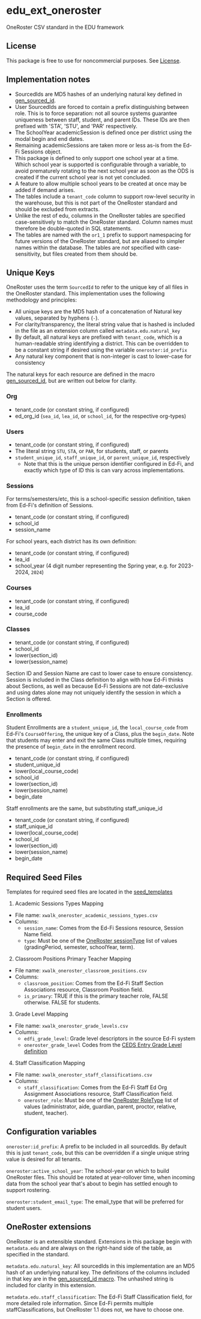# edu_ext_oneroster
OneRoster CSV standard in the EDU framework

## License
This package is free to use for noncommercial purposes. 
See [License](LICENSE.md).

## Implementation notes
- SourcedIds are MD5 hashes of an underlying natural key defined in [gen_sourced_id](macros/gen_sourced_id.sql).
- User SourcedIds are forced to contain a prefix distinguishing between role. 
  This is to force separation: not all source systems guarantee uniqueness between
  staff, student, and parent IDs. These IDs are then prefixed with 'STA', 'STU',
  and 'PAR' respectively.
- The SchoolYear academicSession is defined once per district using the modal begin
  and end dates. 
- Remaining academicSessions are taken more or less as-is from the Ed-Fi Sessions object.
- This package is defined to only support one school year at a time. Which school year
  is supported is configurable through a variable, to avoid prematurely rotating
  to the next school year as soon as the ODS is created if the current school year
  is not yet concluded.
- A feature to allow multiple school years to be created at once may be added if 
  demand arises.
- The tables include a `tenant_code` column to support row-level security in the warehouse,
  but this is not part of the OneRoster standard and should be excluded from extracts.
- Unlike the rest of edu, columns in the OneRoster tables are specified case-sensitively
  to match the OneRoster standard. Column names must therefore be double-quoted 
  in SQL statements.
- The tables are named with the `or1_1` prefix to support namespacing for future
  versions of the OneRoster standard, but are aliased to simpler names within the
  database. The tables are _not_ specified with case-sensitivity, but files
  created from them should be.

## Unique Keys
OneRoster uses the term `SourcedId` to refer to the unique key of all files in the OneRoster standard. This implementation uses the following methodology and principles:
- All unique keys are the MD5 hash of a concatenation of Natural key values, separated by hyphens (`-`).
- For clarity/transparency, the literal string value that is hashed is included in the file as an extension column called `metadata.edu.natural_key`
- By default, all natural keys are prefixed with `tenant_code`, which is a human-readable string identifying a district. This can be overridden to be a constant string if desired using the variable `oneroster:id_prefix`
- Any natural key component that is non-integer is cast to lower-case for consistency

The natural keys for each resource are defined in the macro [gen_sourced_id](macros/gen_sourced_id.sql), but are written out below for clarity.

### Org
- tenant_code (or constant string, if configured)
- ed_org_id (`sea_id`, `lea_id`, or `school_id`, for the respective org-types)

### Users
- tenant_code (or constant string, if configured)
- The literal string `STU`, `STA`, or `PAR`, for students, staff, or parents
- `student_unique_id`, `staff_unique_id`, or `parent_unique_id`, respectively
  - Note that this is the unique person identifier configured in Ed-Fi, and exactly which type of ID this is can vary across implementations.

### Sessions
For terms/semesters/etc, this is a school-specific session definition, taken
from Ed-Fi's definition of Sessions.
- tenant_code (or constant string, if configured)
- school_id
- session_name

For school years, each district has its own definition:
- tenant_code (or constant string, if configured)
- lea_id
- school_year (4 digit number representing the Spring year, e.g. for 2023-2024, `2024`)

### Courses
- tenant_code (or constant string, if configured)
- lea_id
- course_code

### Classes
- tenant_code (or constant string, if configured)
- school_id
- lower(section_id)
- lower(session_name)

Section ID and Session Name are cast to lower case to ensure consistency.
Session is included in the Class definition to align with how Ed-Fi thinks about
Sections, as well as because Ed-Fi Sessions are not date-exclusive and using dates
alone may not uniquely identify the session in which a Section is offered.

### Enrollments
Student Enrollments are a `student_unique_id`, the `local_course_code` from Ed-Fi's `CourseOffering`, the unique key of a Class, plus the `begin_date`. Note that students may enter and exit the same Class multiple times,
requiring the presence of `begin_date` in the enrollment record.
- tenant_code (or constant string, if configured)
- student_unique_id
- lower(local_course_code)
- school_id
- lower(section_id)
- lower(session_name)
- begin_date

Staff enrollments are the same, but substituting staff_unique_id
- tenant_code (or constant string, if configured)
- staff_unique_id
- lower(local_course_code)
- school_id
- lower(section_id)
- lower(session_name)
- begin_date



## Required Seed Files
Templates for required seed files are located in the [seed_templates](seed_templates/)

1. Academic Sessions Types Mapping
- File name: `xwalk_oneroster_academic_sessions_types.csv`
- Columns:
  - `session_name`: Comes from the Ed-Fi Sessions resource, Session Name field.
  - `type`: Must be one of the [OneRoster sessionType](http://www.imsglobal.org/oneroster-v11-final-specification#_Toc480452027) list of values (gradingPeriod, semester, schoolYear, term).

2. Classroom Positions Primary Teacher Mapping
- File name: `xwalk_oneroster_classroom_positions.csv`
- Columns:
  - `classroom_position`: Comes from the Ed-Fi Staff Section Associations resource, Classroom Position field.
  - `is_primary`: TRUE if this is the primary teacher role, FALSE otherwise. FALSE for students.

3. Grade Level Mapping
- File name: `xwalk_oneroster_grade_levels.csv`
- Columns: 
  - `edfi_grade_level`: Grade level descriptors in the source Ed-Fi system
  - `oneroster_grade_level` Codes from the [CEDS Entry Grade Level definition](https://ceds.ed.gov/CEDSElementDetails.aspx?TermId=7100)

4. Staff Classification Mapping
- File name: `xwalk_oneroster_staff_classifications.csv`
- Columns:
  - `staff_classification`: Comes from the Ed-Fi Staff Ed Org Assignment Associations resource, Staff Classification field.
  - `oneroster_role`: Must be one of the [OneRoster RoleType](http://www.imsglobal.org/oneroster-v11-final-specification#_Toc480452025) list of values (administrator, aide, guardian, parent, proctor, relative, student, teacher).

## Configuration variables
`oneroster:id_prefix`: A prefix to be included in all sourcedIds. By default this is just `tenant_code`, but this can be overridden if a single unique string value is desired for all tenants.

`oneroster:active_school_year`: The school-year on which to build OneRoster files. This should be rotated at year-rollover time, when incoming data from the school year that's about to begin has settled enough to support rostering.

`oneroster:student_email_type`: The email_type that will be preferred for student users. 

## OneRoster extensions
OneRoster is an extensible standard. Extensions in this package begin with `metadata.edu` and are always on the right-hand side of the table, as specified in the standard.

`metadata.edu.natural_key`: All sourcedIds in this implementation are an MD5 hash of an underlying natural key. The definitions of the columns included in that key are in the [gen_sourced_id macro](macros/gen_sourced_id.sql). The unhashed string is included for clarity in this extension.

`metadata.edu.staff_classification`: The Ed-Fi Staff Classification field, for more
detailed role information. Since Ed-Fi permits multiple staffClassifications, 
but OneRoster 1.1 does not, we have to choose one.
